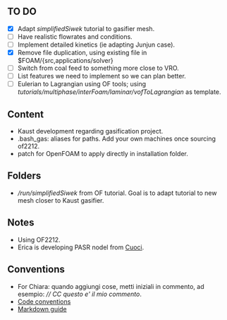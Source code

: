 ## TO DO

- [x] Adapt *simplifiedSiwek* tutorial to gasifier mesh.
- [ ] Have realistic flowrates and conditions.
- [ ] Implement detailed kinetics (ie adapting Junjun case).
- [x] Remove file duplication, using existing file in $FOAM/{src,applications/solver}
- [ ] Switch from coal feed to something more close to VRO. 
- [ ] List features we need to implement so we can plan better.
- [ ] Eulerian to Lagrangian using OF tools; using *tutorials/multiphase/interFoam/laminar/vofToLagrangian* as template.

## Content

* Kaust development regarding gasification project.
* .bash_gas: aliases for paths. Add your own machines once sourcing of2212.
* patch for OpenFOAM to apply directly in installation folder.

## Folders
* */run/simplifiedSiwek* from OF tutorial. Goal is to adapt tutorial to new mesh closer to Kaust gasifier.

## Notes

* Using OF2212.
* Erica is developing PASR nodel from [Cuoci](https://github.com/acuoci/edcSMOKE/tree/master/solver/edcModel).

## Conventions

* For Chiara: quando aggiungi cose, metti iniziali in commento, ad esempio: *// CC questo  e' il mio commento*. 
* [Code conventions](https://develop.openfoam.com/Development/openfoam/-/wikis/pages)
* [Markdown guide](https://docs.github.com/en/get-started/writing-on-github/getting-started-with-writing-and-formatting-on-github/quickstart-for-writing-on-github)

